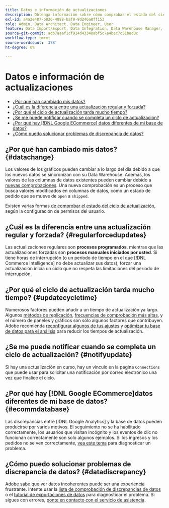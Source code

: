 ```yaml
---
title: Datos e información de actualizaciones
description: Obtenga información sobre cómo comprobar el estado del ciclo de actualización.
exl-id: a4a2e487-b826-4888-baf0-9d246a8ff153
role: Admin, Data Architect, Data Engineer, User
feature: Data Import/Export, Data Integration, Data Warehouse Manager, Commerce Tables
source-git-commit: adb7aaef1cf914d43348abf5c7e4bec7c51bed0c
workflow-type: tm+mt
source-wordcount: '378'
ht-degree: 0%

---
```


# Datos e información de actualizaciones

* [¿Por qué han cambiado mis datos?](#datachange)
* [¿Cuál es la diferencia entre una actualización regular y forzada?](#regularforcedupdates)
* [¿Por qué el ciclo de actualización tarda mucho tiempo?](#updatecycletime)
* [¿Se me puede notificar cuando se completa un ciclo de actualización?](#notifyupdate)
* [¿Por qué hay  [!DNL Google ECommerce] datos diferentes de mi base de datos?](#ecommdatabase)
* [¿Cómo puedo solucionar problemas de discrepancia de datos?](#datadiscrepancy)

## ¿Por qué han cambiado mis datos? {#datachange}

Los valores de los gráficos pueden cambiar a lo largo del día debido a que los nuevos datos se sincronizan con su Data Warehouse. Además, los valores de las columnas de datos existentes pueden cambiar debido a [nuevas comprobaciones](../data-warehouse-mgr/cfg-data-rechecks.md). Una nueva comprobación es un proceso que busca valores modificados en columnas de datos, como un estado de pedido que se mueve de `open` a `shipped`.

Existen varias formas [de comprobar el estado del ciclo de actualización](../../best-practices/check-update-cycle.md), según la configuración de permisos del usuario.

## ¿Cuál es la diferencia entre una actualización regular y forzada? {#regularforcedupdates}

Las actualizaciones regulares son **procesos programados**, mientras que las actualizaciones forzadas son **procesos manuales iniciados por usted**. Si tiene horas de interrupción (o un período de tiempo en el que [!DNL Commerce Intelligence] no debe actualizar sus datos), forzar una actualización inicia un ciclo que no respeta las limitaciones del período de interrupción.

## ¿Por qué el ciclo de actualización tarda mucho tiempo? {#updatecycletime}

Numerosos factores pueden añadir a un tiempo de actualización ya largo. Algunos [métodos de replicación](../data-warehouse-mgr/cfg-replication-methods.md), [frecuencias de comprobación más altas](../data-warehouse-mgr/cfg-data-rechecks.md), y el número de paneles y gráficos son sólo algunos factores que contribuyen. Adobe recomienda [reconfigurar algunos de tus ajustes](../../best-practices/reduce-update-cycle-time.md) y [optimizar tu base de datos para el análisis](../../best-practices/opt-db-analysis.md) para reducir los tiempos de actualización.

## ¿Se me puede notificar cuando se completa un ciclo de actualización? {#notifyupdate}

Si hay una actualización en curso, hay un vínculo en la página `Connections` que puede usar para solicitar una notificación por correo electrónico una vez que finalice el ciclo.

## ¿Por qué hay [!DNL Google ECommerce]datos diferentes de mi base de datos? {#ecommdatabase}

Las discrepancias entre [!DNL Google Analytics] y la base de datos pueden producirse por varios motivos. El seguimiento no se ha habilitado correctamente, los usuarios que visitan incógnito y los eventos de clic no funcionan correctamente son solo algunos ejemplos. Si los ingresos y los pedidos no se ven correctamente, [vea este tema](https://experienceleague.adobe.com/docs/commerce-knowledge-base/kb/troubleshooting/miscellaneous/diagnosing-google-ecommerce-revenue-discrepancies.html) para diagnosticar un problema.

## ¿Cómo puedo solucionar problemas de discrepancia de datos? {#datadiscrepancy}

Adobe sabe que ver datos incoherentes puede ser una experiencia frustrante. Intente usar la [lista de comprobación de discrepancias de datos](https://experienceleague.adobe.com/docs/commerce-knowledge-base/kb/troubleshooting/miscellaneous/diagnosing-a-data-discrepancy.html) o el [tutorial de exportaciones de datos](https://experienceleague.adobe.com/docs/commerce-knowledge-base/kb/troubleshooting/miscellaneous/using-data-exports-to-pinpoint-discrepancies.html) para diagnosticar el problema. Si sigues con errores, [ponte en contacto con el servicio de asistencia](https://experienceleague.adobe.com/docs/commerce-knowledge-base/kb/troubleshooting/miscellaneous/mbi-service-policies.html).
